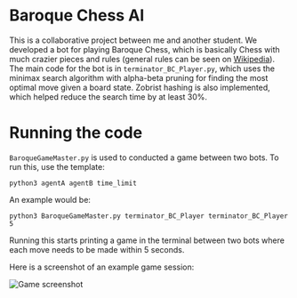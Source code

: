 # Baroque Chess AI

This is a collaborative project between me and another student.  We developed a bot for playing Baroque Chess, which is basically Chess with much crazier pieces and rules (general rules can be seen on [Wikipedia](https://en.wikipedia.org/wiki/Baroque_chess)).  The main code for the bot is in `terminator_BC_Player.py`, which uses the minimax search algorithm with alpha-beta pruning for finding the most optimal move given a board state.  Zobrist hashing is also implemented, which helped reduce the search time by at least 30%.  

# Running the code

`BaroqueGameMaster.py` is used to conducted a game between two bots.  To run this, use the template:

```python3 agentA agentB time_limit```

An example would be:

```python3 BaroqueGameMaster.py terminator_BC_Player terminator_BC_Player 5```

Running this starts printing a game in the terminal between two bots where each move needs to be made within 5 seconds.

Here is a screenshot of an example game session:

![Game screenshot](img/game.png)